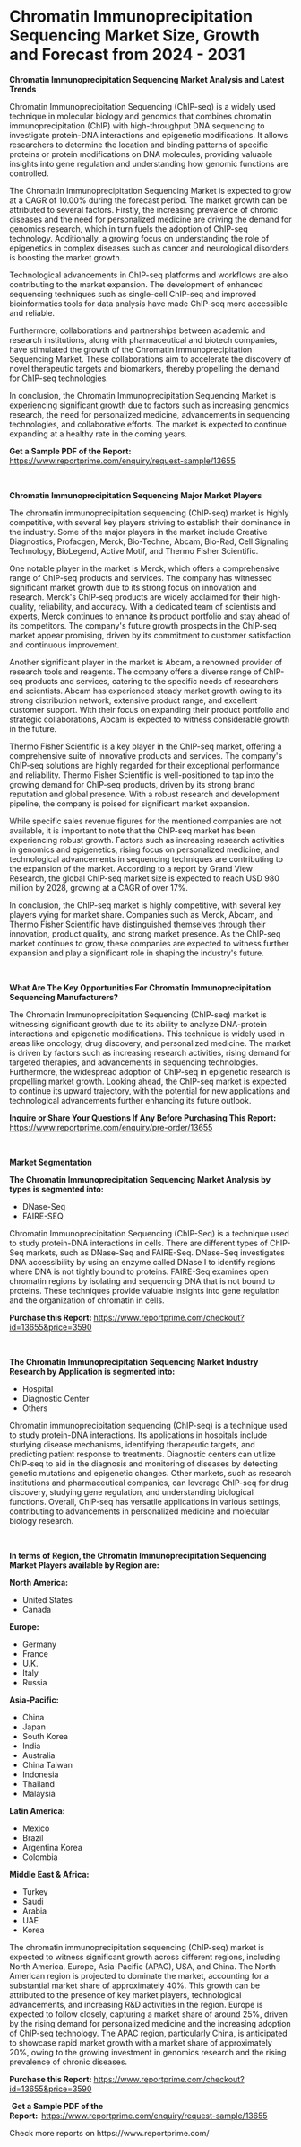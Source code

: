 <p><h1>Chromatin Immunoprecipitation Sequencing Market Size, Growth and Forecast from 2024 - 2031</h1></p><p><strong>Chromatin Immunoprecipitation Sequencing Market Analysis and Latest Trends</strong></p>
<p><p>Chromatin Immunoprecipitation Sequencing (ChIP-seq) is a widely used technique in molecular biology and genomics that combines chromatin immunoprecipitation (ChIP) with high-throughput DNA sequencing to investigate protein-DNA interactions and epigenetic modifications. It allows researchers to determine the location and binding patterns of specific proteins or protein modifications on DNA molecules, providing valuable insights into gene regulation and understanding how genomic functions are controlled.</p><p>The Chromatin Immunoprecipitation Sequencing Market is expected to grow at a CAGR of 10.00% during the forecast period. The market growth can be attributed to several factors. Firstly, the increasing prevalence of chronic diseases and the need for personalized medicine are driving the demand for genomics research, which in turn fuels the adoption of ChIP-seq technology. Additionally, a growing focus on understanding the role of epigenetics in complex diseases such as cancer and neurological disorders is boosting the market growth.</p><p>Technological advancements in ChIP-seq platforms and workflows are also contributing to the market expansion. The development of enhanced sequencing techniques such as single-cell ChIP-seq and improved bioinformatics tools for data analysis have made ChIP-seq more accessible and reliable.</p><p>Furthermore, collaborations and partnerships between academic and research institutions, along with pharmaceutical and biotech companies, have stimulated the growth of the Chromatin Immunoprecipitation Sequencing Market. These collaborations aim to accelerate the discovery of novel therapeutic targets and biomarkers, thereby propelling the demand for ChIP-seq technologies.</p><p>In conclusion, the Chromatin Immunoprecipitation Sequencing Market is experiencing significant growth due to factors such as increasing genomics research, the need for personalized medicine, advancements in sequencing technologies, and collaborative efforts. The market is expected to continue expanding at a healthy rate in the coming years.</p></p>
<p><strong>Get a Sample PDF of the Report:&nbsp;</strong> <a href="https://www.reportprime.com/enquiry/request-sample/13655">https://www.reportprime.com/enquiry/request-sample/13655</a></p>
<p>&nbsp;</p>
<p><strong>Chromatin Immunoprecipitation Sequencing Major Market Players</strong></p>
<p><p>The chromatin immunoprecipitation sequencing (ChIP-seq) market is highly competitive, with several key players striving to establish their dominance in the industry. Some of the major players in the market include Creative Diagnostics, Profacgen, Merck, Bio-Techne, Abcam, Bio-Rad, Cell Signaling Technology, BioLegend, Active Motif, and Thermo Fisher Scientific.</p><p>One notable player in the market is Merck, which offers a comprehensive range of ChIP-seq products and services. The company has witnessed significant market growth due to its strong focus on innovation and research. Merck's ChIP-seq products are widely acclaimed for their high-quality, reliability, and accuracy. With a dedicated team of scientists and experts, Merck continues to enhance its product portfolio and stay ahead of its competitors. The company's future growth prospects in the ChIP-seq market appear promising, driven by its commitment to customer satisfaction and continuous improvement.</p><p>Another significant player in the market is Abcam, a renowned provider of research tools and reagents. The company offers a diverse range of ChIP-seq products and services, catering to the specific needs of researchers and scientists. Abcam has experienced steady market growth owing to its strong distribution network, extensive product range, and excellent customer support. With their focus on expanding their product portfolio and strategic collaborations, Abcam is expected to witness considerable growth in the future.</p><p>Thermo Fisher Scientific is a key player in the ChIP-seq market, offering a comprehensive suite of innovative products and services. The company's ChIP-seq solutions are highly regarded for their exceptional performance and reliability. Thermo Fisher Scientific is well-positioned to tap into the growing demand for ChIP-seq products, driven by its strong brand reputation and global presence. With a robust research and development pipeline, the company is poised for significant market expansion.</p><p>While specific sales revenue figures for the mentioned companies are not available, it is important to note that the ChIP-seq market has been experiencing robust growth. Factors such as increasing research activities in genomics and epigenetics, rising focus on personalized medicine, and technological advancements in sequencing techniques are contributing to the expansion of the market. According to a report by Grand View Research, the global ChIP-seq market size is expected to reach USD 980 million by 2028, growing at a CAGR of over 17%.</p><p>In conclusion, the ChIP-seq market is highly competitive, with several key players vying for market share. Companies such as Merck, Abcam, and Thermo Fisher Scientific have distinguished themselves through their innovation, product quality, and strong market presence. As the ChIP-seq market continues to grow, these companies are expected to witness further expansion and play a significant role in shaping the industry's future.</p></p>
<p>&nbsp;</p>
<p><strong>What Are The Key Opportunities For Chromatin Immunoprecipitation Sequencing Manufacturers?</strong></p>
<p><p>The Chromatin Immunoprecipitation Sequencing (ChIP-seq) market is witnessing significant growth due to its ability to analyze DNA-protein interactions and epigenetic modifications. This technique is widely used in areas like oncology, drug discovery, and personalized medicine. The market is driven by factors such as increasing research activities, rising demand for targeted therapies, and advancements in sequencing technologies. Furthermore, the widespread adoption of ChIP-seq in epigenetic research is propelling market growth. Looking ahead, the ChIP-seq market is expected to continue its upward trajectory, with the potential for new applications and technological advancements further enhancing its future outlook.</p></p>
<p><strong>Inquire or Share Your Questions If Any Before Purchasing This Report:</strong> <a href="https://www.reportprime.com/enquiry/pre-order/13655">https://www.reportprime.com/enquiry/pre-order/13655</a></p>
<p>&nbsp;</p>
<p><strong>Market Segmentation</strong></p>
<p><strong>The Chromatin Immunoprecipitation Sequencing Market Analysis by types is segmented into:</strong></p>
<p><ul><li>DNase-Seq</li><li>FAIRE-SEQ</li></ul></p>
<p><p>Chromatin Immunoprecipitation Sequencing (ChIP-Seq) is a technique used to study protein-DNA interactions in cells. There are different types of ChIP-Seq markets, such as DNase-Seq and FAIRE-Seq. DNase-Seq investigates DNA accessibility by using an enzyme called DNase I to identify regions where DNA is not tightly bound to proteins. FAIRE-Seq examines open chromatin regions by isolating and sequencing DNA that is not bound to proteins. These techniques provide valuable insights into gene regulation and the organization of chromatin in cells.</p></p>
<p><strong>Purchase this Report:&nbsp;</strong><a href="https://www.reportprime.com/checkout?id=13655&price=3590">https://www.reportprime.com/checkout?id=13655&price=3590</a></p>
<p>&nbsp;</p>
<p><strong>The Chromatin Immunoprecipitation Sequencing Market Industry Research by Application is segmented into:</strong></p>
<p><ul><li>Hospital</li><li>Diagnostic Center</li><li>Others</li></ul></p>
<p><p>Chromatin immunoprecipitation sequencing (ChIP-seq) is a technique used to study protein-DNA interactions. Its applications in hospitals include studying disease mechanisms, identifying therapeutic targets, and predicting patient response to treatments. Diagnostic centers can utilize ChIP-seq to aid in the diagnosis and monitoring of diseases by detecting genetic mutations and epigenetic changes. Other markets, such as research institutions and pharmaceutical companies, can leverage ChIP-seq for drug discovery, studying gene regulation, and understanding biological functions. Overall, ChIP-seq has versatile applications in various settings, contributing to advancements in personalized medicine and molecular biology research.</p></p>
<p>&nbsp;</p>
<p><strong>In terms of Region, the Chromatin Immunoprecipitation Sequencing Market Players available by Region are:</strong></p>
<p>
    <p> <strong> North America: </strong>
        <ul>
            <li>United States</li>
            <li>Canada</li>
        </ul>
        </p> 
    <p> <strong> Europe: </strong>
        <ul>
            <li>Germany</li>
            <li>France</li>
            <li>U.K.</li>
            <li>Italy</li>
            <li>Russia</li>
        </ul>
        </p> 
    <p> <strong> Asia-Pacific: </strong>
        <ul>
            <li>China</li>
            <li>Japan</li>
            <li>South Korea</li>
            <li>India</li>
            <li>Australia</li>
            <li>China Taiwan</li>
            <li>Indonesia</li>
            <li>Thailand</li>
            <li>Malaysia</li>
        </ul>
        </p> 
    <p> <strong> Latin America: </strong>
        <ul>
            <li>Mexico</li>
            <li>Brazil</li>
            <li>Argentina Korea</li>
            <li>Colombia</li>
        </ul>
        </p> 
    <p> <strong> Middle East & Africa: </strong>
        <ul>
            <li>Turkey</li>
            <li>Saudi</li>
            <li>Arabia</li>
            <li>UAE</li>
            <li>Korea</li>
        </ul>
    </p>
    </p>
<p><p>The chromatin immunoprecipitation sequencing (ChIP-seq) market is expected to witness significant growth across different regions, including North America, Europe, Asia-Pacific (APAC), USA, and China. The North American region is projected to dominate the market, accounting for a substantial market share of approximately 40%. This growth can be attributed to the presence of key market players, technological advancements, and increasing R&D activities in the region. Europe is expected to follow closely, capturing a market share of around 25%, driven by the rising demand for personalized medicine and the increasing adoption of ChIP-seq technology. The APAC region, particularly China, is anticipated to showcase rapid market growth with a market share of approximately 20%, owing to the growing investment in genomics research and the rising prevalence of chronic diseases.</p></p>
<p><strong>Purchase this Report: </strong><a href="https://www.reportprime.com/checkout?id=13655&price=3590">https://www.reportprime.com/checkout?id=13655&price=3590</a></p>
<p>&nbsp;<strong>Get a Sample PDF of the Report:&nbsp;&nbsp;</strong><a href="https://www.reportprime.com/enquiry/request-sample/13655">https://www.reportprime.com/enquiry/request-sample/13655</a></p>
<p><strong></strong></p>
<p>Check more reports on https://www.reportprime.com/</p>